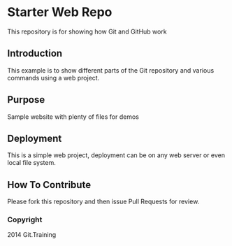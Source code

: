# Starter Web Repo

This repository is for showing how Git and GitHub work

## Introduction

This example is to show different parts of the Git 	repository and various commands using a web project.

## Purpose

Sample website with plenty of files for demos

## Deployment

This is a simple web project, deployment  can be on any web server or even local file system.

## How To Contribute

Please fork this repository and then issue Pull Requests for review.

### Copyright

2014 Git.Training